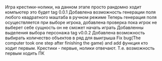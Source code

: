 Игра крестики-нолики, на данном этапе просто рандомно ходит компьютер это будет tag 0.0.1
Добавлена возможность генерации поля любого квадратного маштаба в ручном режиме
Теперь генерация поля осуществляется при выборе игрока, добавлена проверка пока игрок не выберет себе сущность он не сможет начать играть
Добавленны выделения выбора персонажа tag v0.0.2
Добавлена возможность выбирать количество объектов в ряд для выигрыша
Fix bug(The computer took one step after finishing the game) and add функция кто ходит первым. Крестики - первые, нолики отвечают. Т.е. возможность первым ходить ПК
